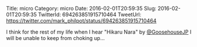 Title: micro
Category: micro
Date: 2016-02-01T20:59:35
Slug: 2016-02-01T20:59:35
TwitterId: 694263851915710464
TweetUrl: https://twitter.com/mark_philpot/status/694263851915710464

I think for the rest of my life when I hear "Hikaru Nara" by [@GoosehouseJP](https://twitter.com/GoosehouseJP) I will be unable to keep from choking up...